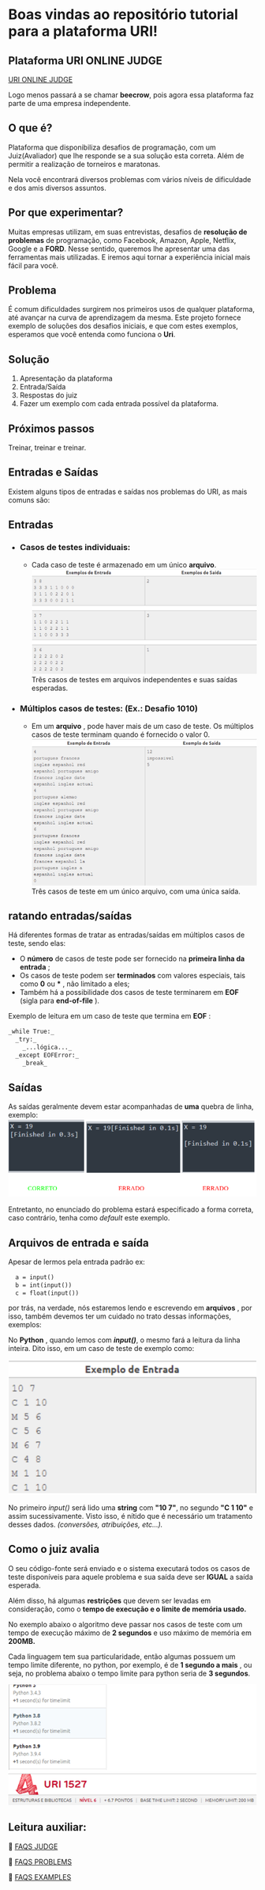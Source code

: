 # Boas vindas ao repositório tutorial para a plataforma URI!

## Plataforma URI ONLINE JUDGE
[URI ONLINE JUDGE](https://www.urionlinejudge.com.br/)

Logo menos passará a se chamar **beecrow**, pois agora essa plataforma faz parte de uma empresa independente.

## O que é?

Plataforma que disponibiliza desafios de programação, com um Juiz(Avaliador) que lhe responde se a sua solução esta correta.
Além de permitir a realização de torneiros e maratonas.

Nela você encontrará diversos problemas com vários níveis de dificuldade e dos amis diversos assuntos.

## Por que experimentar?

Muitas empresas utilizam, em suas entrevistas, desafios de **resolução de problemas** de programação, como Facebook, Amazon, Apple, Netflix, Google e a **FORD**. 
Nesse sentido, queremos lhe apresentar uma das ferramentas mais utilizadas. E iremos aqui tornar a experiência inicial mais fácil para você.

## Problema

É comum dificuldades surgirem nos primeiros usos de qualquer plataforma, até avançar na curva de aprendizagem da mesma.
Este projeto fornece exemplo de soluções dos desafios iniciais, e que com estes exemplos, esperamos que você entenda como funciona o **Uri**.

## Solução

1. Apresentação da plataforma
2. Entrada/Saída
3. Respostas do juiz
4. Fazer um exemplo com cada entrada possível da plataforma.

## Próximos passos

Treinar, treinar e treinar.

## Entradas e Saídas

Existem alguns tipos de entradas e saídas nos problemas do URI, as mais comuns são:

## Entradas

- ### Casos de testes individuais:
  - Cada caso de teste é armazenado em um único **arquivo**.
    ![](images/1.png)
    Três casos de testes em arquivos independentes e suas saídas esperadas.

- ### Múltiplos casos de testes: (Ex.: Desafio 1010)
  - Em um **arquivo** , pode haver mais de um caso de teste.
    Os múltiplos casos de teste terminam quando é fornecido o valor 0.
    ![](images/2.png)
    Três casos de teste em um único arquivo, com uma única saída.

## ratando entradas/saídas

Há diferentes formas de tratar as entradas/saídas em múltiplos casos de teste, sendo elas:

- O **número** de casos de teste pode ser fornecido na **primeira linha da entrada** ;
- Os casos de teste podem ser **terminados** com valores especiais, tais como **0** ou **\*** , não limitado a eles;
- Também há a possibilidade dos casos de teste terminarem em **EOF** (sigla para **end-of-file** ).

Exemplo de leitura em um caso de teste que termina em **EOF** :

```
_while True:_
  _try:_
    _...lógica..._
  _except EOFError:_
    _break_
```

## Saídas

As saídas geralmente devem estar acompanhadas de **uma** quebra de linha, exemplo:
![](images/3.png)


Entretanto, no enunciado do problema estará especificado a forma correta, caso contrário, tenha como _default_ este exemplo.

## Arquivos de entrada e saída

Apesar de lermos pela entrada padrão
ex: 
```
  a = input()
  b = int(input())
  c = float(input())
```
por trás, na verdade, nós estaremos lendo e escrevendo em **arquivos** , por isso, também devemos ter um cuidado no trato dessas informações, exemplos:

No **Python** , quando lemos com **_input()_**, o mesmo fará a leitura da linha inteira. Dito isso, em um caso de teste de exemplo como:

![](images/4.png)

No primeiro _input()_ será lido uma **string** com **&quot;10 7&quot;**, no segundo **&quot;C 1 10&quot;** e assim sucessivamente. Visto isso, é nítido que é necessário um tratamento desses dados. _(conversões, atribuições, etc…)._

## Como o juiz avalia

O seu código-fonte será enviado e o sistema executará todos os casos de teste disponíveis para aquele problema e sua saída deve ser **IGUAL** a saída esperada.

Além disso, há algumas **restrições** que devem ser levadas em consideração, como o **tempo de execução e o limite de memória usado.**

No exemplo abaixo o algoritmo deve passar nos casos de teste com um tempo de execução máximo de **2 segundos** e uso máximo de memória em **200MB.**

Cada linguagem tem sua particularidade, então algumas possuem um tempo limite diferente, no python, por exemplo, é de **1 segundo a mais** , ou seja, no problema abaixo o tempo limite para python seria de **3 segundos**.

![](images/5.png)

## Leitura auxiliar:

📌 [FAQS JUDGE](https://www.urionlinejudge.com.br/judge/pt/faqs/about/judge)

📌 [FAQS PROBLEMS](https://www.urionlinejudge.com.br/judge/pt/faqs/about/problems)

📌 [FAQS EXAMPLES](https://www.urionlinejudge.com.br/judge/pt/faqs/about/examples)
